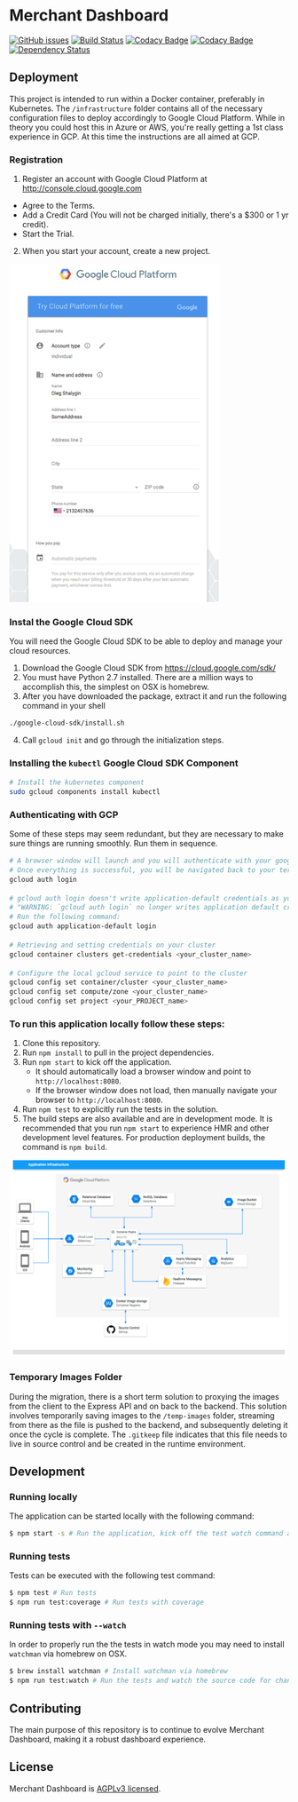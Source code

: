 # Merchant Dashboard
[![GitHub issues](https://img.shields.io/github/issues/oshalygin/MerchantDashboard.svg "GitHub issues")](https://github.com/oshalygin/MerchantDashboard)
[![Build Status](https://travis-ci.org/oshalygin/mdjs.svg?branch=master)](https://travis-ci.org/oshalygin/mdjs)
[![Codacy Badge](https://api.codacy.com/project/badge/Grade/e58319fbcc4244f4956c649397d8911b)](https://www.codacy.com/app/oshalygin/MerchantDashboard?utm_source=github.com&amp;utm_medium=referral&amp;utm_content=oshalygin/MerchantDashboard&amp;utm_campaign=Badge_Grade)
[![Codacy Badge](https://api.codacy.com/project/badge/Coverage/e58319fbcc4244f4956c649397d8911b)](https://www.codacy.com/app/oshalygin/MerchantDashboard?utm_source=github.com&utm_medium=referral&utm_content=oshalygin/MerchantDashboard&utm_campaign=Badge_Coverage)
[![Dependency Status](https://www.versioneye.com/user/projects/57df8885037c20002d0da5ac/badge.svg?style=flat-square)](https://www.versioneye.com/user/projects/57df8885037c20002d0da5ac)


## Deployment

This project is intended to run within a Docker container, preferably in Kubernetes.  The `/infrastructure` folder contains all of the necessary configuration files to deploy accordingly to Google Cloud Platform.  While in theory you could host this in Azure or AWS, you're really getting a 1st class experience in GCP.  At this time the instructions are all aimed at GCP.

### Registration

1. Register an account with Google Cloud Platform at http://console.cloud.google.com
  - Agree to the Terms.
  - Add a Credit Card (You will not be charged initially, there's a $300 or 1 yr credit).
  - Start the Trial.
2. When you start your account, create a new project.

<a href="/docs/gcp_registration.png?raw=true" target="_blank">
  <img src="/docs/gcp_registration.png?raw=true" alt="image" title="GCP Registration" style="max-width:75%;margin:0 auto;">
</a>

### Instal the Google Cloud SDK

You will need the Google Cloud SDK to be able to deploy and manage your cloud resources.

1. Download the Google Cloud SDK from https://cloud.google.com/sdk/ 
2. You must have Python 2.7 installed.  There are a million ways to accomplish this, the simplest on OSX is homebrew.
3. After you have downloaded the package, extract it and run the following command in your shell
```bash
./google-cloud-sdk/install.sh
```
4. Call `gcloud init` and go through the initialization steps.

### Installing the `kubectl` Google Cloud SDK Component

```bash
# Install the kubernetes component
sudo gcloud components install kubectl
```

### Authenticating with GCP

Some of these steps may seem redundant, but they are necessary to make sure things are running smoothly.  Run them in sequence.

```bash
# A browser window will launch and you will authenticate with your google account.
# Once everything is successful, you will be navigated back to your terminal
gcloud auth login 

# gcloud auth login doesn't write application-default credentials as you'll see from this message:
# "WARNING: `gcloud auth login` no longer writes application default credentials."
# Run the following command:
gcloud auth application-default login

# Retrieving and setting credentials on your cluster
gcloud container clusters get-credentials <your_cluster_name>

# Configure the local gcloud service to point to the cluster
gcloud config set container/cluster <your_cluster_name>
gcloud config set compute/zone <your_cluster_name>
gcloud config set project <your_PROJECT_name>

```

### To run this application locally follow these steps:

1.  Clone this repository.
2.  Run  `npm install`  to pull in the project dependencies.
3.  Run  `npm start`  to kick off the application.
    * It should automatically load a browser window and point to  `http://localhost:8080`.
    * If the browser window does not load, then manually navigate your browser to  `http://localhost:8080`.
4.  Run `npm test` to explicitly run the tests in the solution.
5.  The build steps are also available and are in development mode. It is recommended that you run `npm start` to experience HMR and other development level features.  For production deployment builds, the command is `npm build`.

![image](/docs/infrastructure-diagram.png?raw=true "Infrastructure")

### Temporary Images Folder
During the migration, there is a short term solution to proxying the images from the client to the Express API and on back to the backend.  This solution involves temporarily saving images to the `/temp-images` folder, streaming from there as the file is pushed to the backend, and subsequently deleting it once the cycle is complete.  The `.gitkeep` file indicates that this file needs to live in source control and be created in the runtime environment.

## Development

### Running locally
The application can be started locally with the following command:
```bash
$ npm start -s # Run the application, kick off the test watch command along with the lint watcher.
```

### Running tests
Tests can be executed with the following test command:
```bash
$ npm test # Run tests
$ npm run test:coverage # Run tests with coverage
```

### Running tests with `--watch`
In order to properly run the the tests in watch mode you may need to install `watchman` via homebrew on OSX.
```bash
$ brew install watchman # Install watchman via homebrew
$ npm run test:watch # Run the tests and watch the source code for changes, re-running tests accordingly
```

## Contributing

The main purpose of this repository is to continue to evolve Merchant Dashboard, making it a robust dashboard experience.

## License

Merchant Dashboard is [AGPLv3 licensed](./LICENSE.md).
